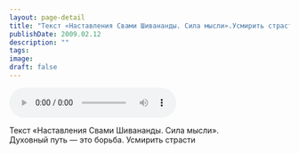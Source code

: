 ```yaml
---
layout: page-detail
title: "Текст «Наставления Свами Шивананды. Сила мысли».Усмирить страсти"
publishDate: 2009.02.12
description: ""
tags:
image:
draft: false
---
```


<audio title="2009.02.12 - Текст «Наставления Свами Шивананды. Сила мысли».Усмирить страсти.mp3" src="https://filer-api.advayta.org/v1.0/public/files/75038" controls=""></audio>

 Текст «Наставления Свами Шивананды. Сила мысли».  
 Духовный путь — это борьба. Усмирить страсти   

  

